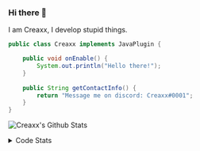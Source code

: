 ### Hi there 👋

I am Creaxx, I develop stupid things. 

```java
public class Creaxx implements JavaPlugin {

    public void onEnable() {
        System.out.println("Hello there!");
    }
    
    public String getContactInfo() {
        return "Message me on discord: Creaxx#0001";
    }
}
```

![Creaxx's Github Stats](https://github-readme-stats.vercel.app/api?username=CreaxxOG&show_icons=true&theme=dark&count_private=true)

<details>
  <summary>Code Stats</summary>

<!--START_SECTION:waka-->
![Code Time](http://img.shields.io/badge/Code%20Time-1%2C074%20hrs%204%20mins-blue)

![Lines of code](https://img.shields.io/badge/From%20Hello%20World%20I%27ve%20Written-166%20lines%20of%20code-blue)

**🐱 My GitHub Data** 

> 🏆 84 Contributions in the Year 2023
 > 
> 📦 66.2 kB Used in GitHub's Storage 
 > 
> 🚫 Not Opted to Hire
 > 
> 📜 4 Public Repositories 
 > 
> 🔑 2 Private Repositories  
 > 
**I'm an Early 🐤** 

```text
🌞 Morning    50 commits     █░░░░░░░░░░░░░░░░░░░░░░░░   5.79% 
🌆 Daytime    463 commits    █████████████░░░░░░░░░░░░   53.65% 
🌃 Evening    331 commits    █████████░░░░░░░░░░░░░░░░   38.35% 
🌙 Night      19 commits     ░░░░░░░░░░░░░░░░░░░░░░░░░   2.2%

```
📅 **I'm Most Productive on Saturday** 

```text
Monday       78 commits     ██░░░░░░░░░░░░░░░░░░░░░░░   9.04% 
Tuesday      102 commits    ███░░░░░░░░░░░░░░░░░░░░░░   11.82% 
Wednesday    89 commits     ██░░░░░░░░░░░░░░░░░░░░░░░   10.31% 
Thursday     134 commits    ████░░░░░░░░░░░░░░░░░░░░░   15.53% 
Friday       105 commits    ███░░░░░░░░░░░░░░░░░░░░░░   12.17% 
Saturday     241 commits    ███████░░░░░░░░░░░░░░░░░░   27.93% 
Sunday       114 commits    ███░░░░░░░░░░░░░░░░░░░░░░   13.21%

```


📊 **This Week I Spent My Time On** 

```text
💬 Programming Languages: 
Java                     21 hrs 49 mins      ██████████████████████░░░   88.89% 
Kotlin                   59 mins             █░░░░░░░░░░░░░░░░░░░░░░░░   4.03% 
YAML                     48 mins             ░░░░░░░░░░░░░░░░░░░░░░░░░   3.3% 
XML                      34 mins             ░░░░░░░░░░░░░░░░░░░░░░░░░   2.35% 
GitIgnore file           10 mins             ░░░░░░░░░░░░░░░░░░░░░░░░░   0.73%

🔥 Editors: 
IntelliJ                 24 hrs 33 mins      █████████████████████████   100.0%

```

**I Mostly Code in Java** 

```text
Java                     13 repos            ████████████████░░░░░░░░░   65.0% 
Kotlin                   6 repos             ███████░░░░░░░░░░░░░░░░░░   30.0% 
EJS                      1 repo              █░░░░░░░░░░░░░░░░░░░░░░░░   5.0%

```



 Last Updated on 05/01/2023 18:26:07 UTC
<!--END_SECTION:waka-->
</details>
